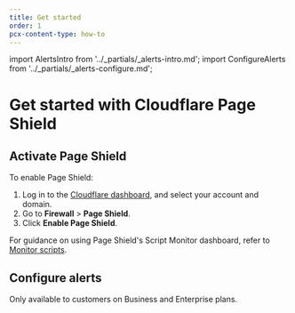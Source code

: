 ```yaml
---
title: Get started
order: 1
pcx-content-type: how-to
---
```


import AlertsIntro from '../_partials/_alerts-intro.md';
import ConfigureAlerts from '../_partials/_alerts-configure.md';

# Get started with Cloudflare Page Shield

## Activate Page Shield

To enable Page Shield:

1. Log in to the [Cloudflare dashboard](https://dash.cloudflare.com/), and select your account and domain.
1. Go to **Firewall** > **Page Shield**.
1. Click **Enable Page Shield**.

For guidance on using Page Shield's Script Monitor dashboard, refer to [Monitor scripts](/use-dashboard/monitor-scripts).

## Configure alerts

<Aside type="note">

Only available to customers on Business and Enterprise plans.

</Aside>

<AlertsIntro />

<ConfigureAlerts />
